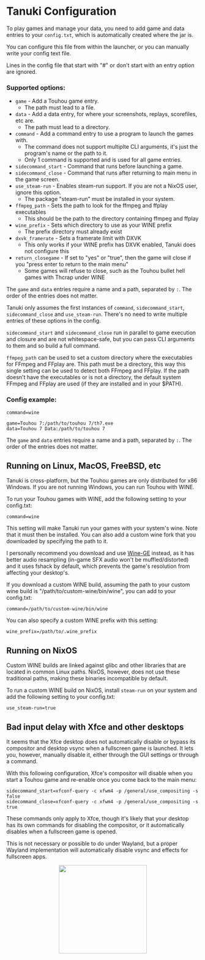 # Tanuki Configuration

To play games and manage your data, you need to add game and data entries to your ```config.txt```, which is automatically created where the jar is.

You can configure this file from within the launcher, or you can manually write your config text file.

Lines in the config file that start with "#" or don't start with an entry option are ignored.

### Supported options:

* ```game``` - Add a Touhou game entry.
  * The path must lead to a file.
* ```data``` - Add a data entry, for where your screenshots, replays, scorefiles, etc are.
  * The path must lead to a directory.
* ```command``` - Add a command entry to use a program to launch the games with.
  * The command does not support multiplte CLI arguments, it's just the program's name or the path to it.
  * Only 1 command is supported and is used for all game entries.
* ```sidecommand_start``` - Command that runs before launching a game.
* ```sidecommand_close``` - Command that runs after returning to main menu in the game screen.
* ```use_steam-run``` - Enables steam-run support. If you are not a NixOS user, ignore this option.
  * The package "steam-run" must be installed in your system.
* ```ffmpeg_path``` - Sets the path to look for the ffmpeg and ffplay executables
  * This should be the path to the directory containing ffmpeg and ffplay
* ```wine_prefix``` - Sets which directory to use as your WINE prefix
  * The prefix directory must already exist
* ```dxvk_framerate``` - Sets a framerate limit with DXVK
  * This only works if your WINE prefix has DXVK enabled, Tanuki does not configure this
* ```return_closegame``` - If set to "yes" or "true", then the game will close if you "press enter to return to the main menu"
  * Some games will refuse to close, such as the Touhou bullet hell games with Thcrap under WINE

The ```game``` and ```data``` entries require a name and a path, separated by ```:```. The order of the entries does not matter.

Tanuki only assumes the first instances of ```command```, ```sidecommand_start```, ```sidecommand_close``` and ```use_steam-run```. There's no need to write multiple entries of these options in the config.

```sidecommand_start``` and ```sidecommand_close``` run in parallel to game execution and closure and are not whitespace-safe, but you can pass CLI arguments to them and so build a full command.

```ffmpeg_path``` can be used to set a custom directory where the executables for FFmpeg and FFplay are. This path must be a directory, this way this single setting can be used to detect both FFmpeg and FFplay. If the path doesn't have the executables or is not a directory, the default system FFmpeg and FFplay are used (if they are installed and in your $PATH).

### Config example:

```
command=wine

game=Touhou 7:/path/to/touhou 7/th7.exe
data=Touhou 7 Data:/path/to/touhou 7
```

The ```game``` and ```data``` entries require a name and a path, separated by ```:```. The order of the entries does not matter.

## Running on Linux, MacOS, FreeBSD, etc

Tanuki is cross-platform, but the Touhou games are only distributed for x86 Windows. If you are not running Windows, you can run Touhou with WINE.

To run your Touhou games with WINE, add the following setting to your config.txt:
```
command=wine
```
This setting will make Tanuki run your games with your system's wine. Note that it must then be installed. You can also add a custom wine fork that you downloaded by specifying the path to it.

I personally recommend you download and use [Wine-GE](https://github.com/GloriousEggroll/wine-ge-custom) instead, as it has better audio resampling (in-game SFX audio won't be muffled/distorted) and it uses fshack by default, which prevents the game's resolution from affecting your desktop's.

If you download a custom WINE build, assuming the path to your custom wine build is "/path/to/custom-wine/bin/wine", you can add to your config.txt:
```
command=/path/to/custom-wine/bin/wine
```

You can also specify a custom WINE prefix with this setting:
```
wine_prefix=/path/to/.wine_prefix
```

## Running on NixOS

Custom WINE builds are linked against glibc and other libraries that are located in common Linux paths. NixOS, however, does not use these traditional paths, making these binaries incompatible by default.

To run a custom WINE build on NixOS, install ```steam-run``` on your system and add the following setting to your config.txt:
```
use_steam-run=true
```

## Bad input delay with Xfce and other desktops

It seems that the Xfce desktop does not automatically disable or bypass its compositor and desktop vsync when a fullscreen game is launched. It lets you, however, manually disable it, either through the GUI settings or through a command.

With this following configuration, Xfce's compositor will disable when you start a Touhou game and re-enable once you come back to the main menu:

```
sidecommand_start=xfconf-query -c xfwm4 -p /general/use_compositing -s false
sidecommand_close=xfconf-query -c xfwm4 -p /general/use_compositing -s true
```

These commands only apply to Xfce, though it's likely that your desktop has its own commands for disabling the compositor, or it automatically disables when a fullscreen game is opened.

This is not necessary or possible to do under Wayland, but a proper Wayland implementation will automatically disable vsync and effects for fullscreen apps.

<p align="center">
<img src="../images/mamizou.png" height="230"/>
</p>
